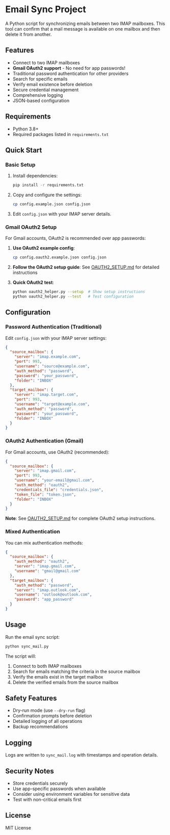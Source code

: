 # Email Sync Project

A Python script for synchronizing emails between two IMAP mailboxes. This tool can confirm that a mail message is available on one mailbox and then delete it from another.

## Features

- Connect to two IMAP mailboxes
- **Gmail OAuth2 support** - No need for app passwords!
- Traditional password authentication for other providers
- Search for specific emails
- Verify email existence before deletion
- Secure credential management
- Comprehensive logging
- JSON-based configuration

## Requirements

- Python 3.8+
- Required packages listed in `requirements.txt`

## Quick Start

### Basic Setup

1. Install dependencies:
   ```bash
   pip install -r requirements.txt
   ```

2. Copy and configure the settings:
   ```bash
   cp config.example.json config.json
   ```

3. Edit `config.json` with your IMAP server details.

### Gmail OAuth2 Setup

For Gmail accounts, OAuth2 is recommended over app passwords:

1. **Use OAuth2 example config**:
   ```bash
   cp config.oauth2.example.json config.json
   ```

2. **Follow the OAuth2 setup guide**: See [OAUTH2_SETUP.md](OAUTH2_SETUP.md) for detailed instructions

3. **Quick OAuth2 test**:
   ```bash
   python oauth2_helper.py --setup  # Show setup instructions
   python oauth2_helper.py --test   # Test configuration
   ```

## Configuration

### Password Authentication (Traditional)

Edit `config.json` with your IMAP server settings:

```json
{
  "source_mailbox": {
    "server": "imap.example.com",
    "port": 993,
    "username": "source@example.com",
    "auth_method": "password",
    "password": "your_password",
    "folder": "INBOX"
  },
  "target_mailbox": {
    "server": "imap.target.com", 
    "port": 993,
    "username": "target@example.com",
    "auth_method": "password",
    "password": "your_password",
    "folder": "INBOX"
  }
}
```

### OAuth2 Authentication (Gmail)

For Gmail accounts, use OAuth2 (recommended):

```json
{
  "source_mailbox": {
    "server": "imap.gmail.com",
    "port": 993,
    "username": "your-email@gmail.com",
    "auth_method": "oauth2",
    "credentials_file": "credentials.json",
    "token_file": "token.json",
    "folder": "INBOX"
  }
}
```

**Note**: See [OAUTH2_SETUP.md](OAUTH2_SETUP.md) for complete OAuth2 setup instructions.

### Mixed Authentication

You can mix authentication methods:

```json
{
  "source_mailbox": {
    "auth_method": "oauth2",
    "server": "imap.gmail.com",
    "username": "gmail@gmail.com"
  },
  "target_mailbox": {
    "auth_method": "password", 
    "server": "imap.outlook.com",
    "username": "outlook@outlook.com",
    "password": "app_password"
  }
}
```

## Usage

Run the email sync script:

```bash
python sync_mail.py
```

The script will:
1. Connect to both IMAP mailboxes
2. Search for emails matching the criteria in the source mailbox
3. Verify the emails exist in the target mailbox
4. Delete the verified emails from the source mailbox

## Safety Features

- Dry-run mode (use `--dry-run` flag)
- Confirmation prompts before deletion
- Detailed logging of all operations
- Backup recommendations

## Logging

Logs are written to `sync_mail.log` with timestamps and operation details.

## Security Notes

- Store credentials securely
- Use app-specific passwords when available
- Consider using environment variables for sensitive data
- Test with non-critical emails first

## License

MIT License